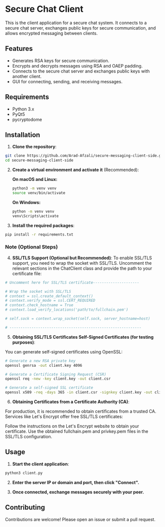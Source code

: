 # Secure Chat Client

This is the client application for a secure chat system. It connects to a secure chat server, exchanges public keys for secure communication, and allows encrypted messaging between clients.

## Features

- Generates RSA keys for secure communication.
- Encrypts and decrypts messages using RSA and OAEP padding.
- Connects to the secure chat server and exchanges public keys with another client.
- GUI for connecting, sending, and receiving messages.

## Requirements

- Python 3.x
- PyQt5
- pycryptodome

## Installation

1. **Clone the repository**:

```bash
git clone https://github.com/Arad-Afzali/secure-messaging-client-side.git
cd secure-messaging-client-side
```

2. **Create a virtual environment and activate it** (Recommended):

    **On macOS and Linux:**
    ```bash
    python3 -m venv venv
    source venv/bin/activate
    ```

    **On Windows:**
    ```bash
    python -m venv venv
    venv\Scripts\activate
    ```

3. **Install the required packages**:

```bash
pip install -r requirements.txt
```

### Note (Optional Steps)

4. **SSL/TLS Support (Optional but Recommended)**:
To enable SSL/TLS support, you need to wrap the socket with SSL/TLS. Uncomment the relevant sections in the ChatClient class and provide the path to your certificate file:

```bash
# Uncomment here for SSL/TLS certificate---------------------

# Wrap the socket with SSL/TLS
# context = ssl.create_default_context()
# context.verify_mode = ssl.CERT_REQUIRED
# context.check_hostname = True 
# context.load_verify_locations('path/to/fullchain.pem')

# self.sock = context.wrap_socket(self.sock, server_hostname=host)

# ------------------------------------------------------------
```
5. **Obtaining SSL/TLS Certificates Self-Signed Certificates (for testing purposes)**:

You can generate self-signed certificates using OpenSSL:
```bash
# Generate a new RSA private key
openssl genrsa -out client.key 4096

# Generate a Certificate Signing Request (CSR)
openssl req -new -key client.key -out client.csr

# Generate a self-signed SSL certificate
openssl x509 -req -days 365 -in client.csr -signkey client.key -out client.crt
```

6. **Obtaining Certificates from a Certificate Authority (CA)**:

For production, it is recommended to obtain certificates from a trusted CA. Services like Let's Encrypt offer free SSL/TLS certificates:

Follow the instructions on the Let's Encrypt website to obtain your certificate.
Use the obtained fullchain.pem and privkey.pem files in the SSL/TLS configuration.

## Usage

1. **Start the client application**:
```bash
python3 client.py
```
2. **Enter the server IP or domain and port, then click "Connect".**

3. **Once connected, exchange messages securely with your peer.**



## Contributing
Contributions are welcome! Please open an issue or submit a pull request.